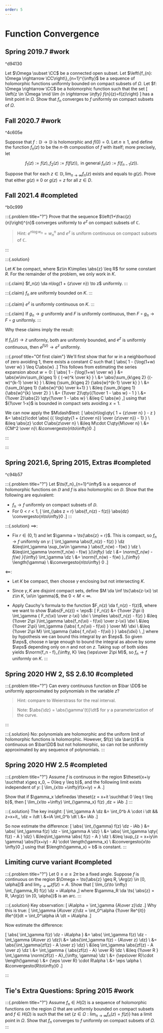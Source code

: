 ```yaml
---
order: 5
---
```


# Function Convergence 

## Spring 2019.7 #work

^d94130

Let $\Omega \subset \CC$ be a connected open subset. Let $\left\{f_{n}: \Omega \rightarrow \CC\right\}_{n=1}^{\infty}$ be a sequence of holomorphic functions uniformly bounded on compact subsets of $\Omega$. Let $f: \Omega \rightarrow \CC$ be a holomorphic function such that the set 
\[
\left\{z \in \Omega \mid \lim _{n \rightarrow \infty} f_{n}(z)=f(z)\right\}
\]
has a limit point in $\Omega$. Show that $f_{n}$ converges to $f$ uniformly on compact subsets of $\Omega$.


## Fall 2020.7 #work

^4c605e

Suppose that $f: \mathbb{D} \rightarrow \mathbb{D}$ is holomorphic and $f(0)=0$. Let $n \geq 1$, and define the function $f_{n}(z)$ to be the $n$-th composition of $f$ with itself; more precisely, let

$$
f_{1}(z):=f(z), f_{2}(z):=f(f(z)), \text { in general } f_{n}(z):=f\left(f_{n-1}(z)\right) .
$$

Suppose that for each $z \in \mathbb{D}, \lim _{n \rightarrow \infty} f_{n}(z)$ exists and equals to $g(z)$. Prove that either $g(z) \equiv 0$ or $g(z)=z$ for all $z \in D$.


## Fall 2021.4 #completed

^b0c999

:::{.problem title="?"}
Prove that the sequence $\left(1+\frac{z}{n}\right)^{n}$ converges uniformly to $e^{z}$ on compact subsets of $\mathbb{C}$. 

> Hint: $e^{n \log w_{n}}=w_{n}^{n}$ and $e^{z}$ is uniform continuous on compact subsets of $\mathbb{C}$.

:::

:::{.solution}

Let $K$ be compact, where $z\in K\implies \abs{z} \leq R$ for some constant $R$. For the remainder of the problem, we only work in $K$.

:::{.claim}
$f_n(z) \da n\log(1 + {z\over n}) \to z$ uniformly.
:::

:::{.claim}
$f_n$ are uniformly bounded on $K$.
:::


:::{.claim}
$e^z$ is uniformly continuous on $K$.
:::


:::{.claim}
If $g_n\to g$ uniformly and $F$ is uniformly continuous, then $F \circ g_n \to F\circ g$ uniformly.
:::


Why these claims imply the result:

If $f_n(z)\to z$ uniformly, both are uniformly bounded, and $e^z$ is uniformly continuous, then $e^{f(z)}\to e^z$ uniformly.


:::{.proof title="Of first claim"}
We'll first show that for $w$ in a neighborhood of zero avoiding 1, there exists a constant $C$ such that
\[
\abs{ 1 - {\log(1+w) \over w} } \leq C\abs{w}
.\]
This follows from estimating the series expansion about $w=0$:
\[
\abs{ 1 - {\log(1+w) \over w} }
&= \abs{w\inv\sum_{k\geq 1} { (-w)^k \over k} } \\
&= \abs{\sum_{k\geq 2} {(-w)^{k-1} \over k} } \\
&\leq {\sum_{k\geq 2} {\abs{w}^{k-1} \over k} } \\
&= {\sum_{k\geq 1} {\abs{w}^{k} \over k+1} } \\
&\leq {\sum_{k\geq 1} {\abs{w}^{k} \over 2} } \\
&= {1\over 2}\qty{{1\over 1 - \abs w} - 1 } \\
&= {1\over 2}\abs{2} \qty{1\over 1 - \abs w} \\
&\leq C \abs{w}
,\]
using that ${1\over 1-x}$ is bounded in compact sets avoiding $x=1$.

We can now apply the $M\dash$test:
\[
\abs{n\log\qty{ 1 + {z\over n} } - z } 
&= \abs{z}\cdot \abs{
{{ \log\qty{1 + {z\over n}} \over {z\over n}} - 1}
} \\
&\leq \abs{z} \cdot C\abs{z\over n} \\
&\leq M\cdot C\qty{M\over n} \\
&= {CM^2 \over n}\\
&\convergesto{n\to\infty}0
.\]


:::


:::

## Spring 2021.6, Spring 2015, Extras #completed

^c94b57

:::{.problem title="?"}
Let $\ts{f_n}_{n=1}^\infty$ is a sequence of holomorphic functions on $\DD$ and $f$ is also holomorphic on $\DD$. 
Show that the following are equivalent:

- $f_n\to f$ uniformly on compact subsets of $\DD$.
- For $0 < r < 1$,
\[
\int_{\abs z = r} \abs{f_n(z) - f(z)} \abs{dz} \convergesto{n\to\infty}0
.\]
:::

:::{.solution}
$\implies$: 

- Fix $r \in (0, 1)$ and let $\gamma = \ts{\abs{z} = r}$.
  This is compact, so $f_n\to f$ uniformly on $\gamma$:
\[
\int_\gamma \abs{f_n(z) - f(z) } \dz 
&\leq\int_\gamma \sup_{w\in \gamma } \abs{f_n(w) - f(w) } \dz \\
&\leq\int_\gamma \norm{f_n(w) - f(w) }_{\infty} \dz \\
&= \norm{f_n(w) - f(w) }_{\infty} \int_\gamma \dz \\
&= \norm{f_n(w) - f(w) }_{\infty} \length(\gamma) \\
&\convergesto{n\to\infty} 0
.\]

$\impliedby$:

- Let $K$ be compact, then choose $\gamma$ enclosing but not intersecting $K$.
- Since $\gamma, K$ are disjoint compact sets, define $M \da \inf \ts{\abs{z-\xi} \st z\in K, \xi\in \gamma}$, the $0<M<\infty$.

- Apply Cauchy's formula to the function $F_n(z) \da f_n(z) - f(z)$, where we want to show $\abs{F_n(z)} < \eps$:
\[
F_n(z) 
&= {1\over 2\pi i} \int_\gamma { F_n(\xi) \over z-\xi} \dxi \\
\implies \abs{f_n(z) - f(z) } 
&\leq {1\over 2\pi }\int_\gamma \abs{f_n(\xi) - f(\xi) \over z-\xi} \dxi \\
&\leq {1\over 2\pi} \int_\gamma {\abs{ f_n(\xi) - f(\xi) } \over 
M} \dxi \\
&\leq {1\over 2\pi M} \int_\gamma {\abs{ f_n(\xi) - f(\xi) } } \abs{\dxi} \\
,\]
where by hypothesis we can bound this integral by an $\eps$.
So given $\eps$, choose $n$ large enough to bound the integral as above by some $\eps$ depending only on $n$ and not on $z$.
Taking $\sup$ of both sides yields $\norm{f_n - f}_{\infty, K} \leq {\eps\over 2\pi M}$, so $f_n\to f$ uniformly on $K$.
:::

## Spring 2020 HW 2, SS 2.6.10 #completed

:::{.problem title="?"}
Can every continuous function on $\bar \DD$ be uniformly approximated by polynomials in the variable $z$?

> Hint: compare to Weierstrass for the real interval.

> Note: $\abs{\dz} = \abs{\gamma'(t)}\dt$ for $\gamma$ a parameterization of the curve.

:::

:::{.solution}
No: polynomials are holomorphic and the uniform limit of holomorphic functions is holomorphic.
However, $f(z) \da \bar{z}$ is continuous on $\bar\DD$ but not holomorphic, so can not be uniformly approximated by any sequence of polynomials.
:::

## Spring 2020 HW 2.5 #completed

:::{.problem title="?"}
Assume $f$ is continuous in the region $\theset{x+iy \suchthat x\geq x_0, ~ 0\leq y \leq b}$, and the following limit exists independent of $y$:
\[
\lim_{x\to +\infty}f(x+iy) = A
.\]

Show that if $\gamma_x \definedas \theset{z = x+it \suchthat 0 \leq t \leq b}$, then
\[
\lim_{x\to +\infty} \int_{\gamma_x} f(z) \,dz = iAb
.\]
:::

:::{.solution}
The key insight:
\[
\int_\gamma A \dz 
&= \int_0^b A \cdot i \dt && z=x+it,\, \dz = i\dt \\
&=iA \int_0^b \dt \\
&= iAb
.\]

So now estimate the difference:
\[
\abs{
\int_{\gamma} f(z) \dz - iAb
}
&= \abs{ \int_\gamma f(z) \dz - \int_\gamma A \dz} \\
&= \abs{ \int_\gamma \qty{ f(z) - A } \dz} \\
&\leq\int_\gamma \abs{ f(z) - A } \dz \\
&\leq \sup_{z = x+iy\in \gamma} \abs{f(x+iy) - A} \cdot \length(\gamma_x) \\
&\convergesto{x\to \infty}0
,\]
using that $\length(\gamma_x) = b$ is constant.
:::

## Limiting curve variant #completed

:::{.problem title="?"}
Let $0\leq \alpha \leq 2\pi$ be a fixed angle.
Suppose $f$ is continuous on the region $\Omega = \ts{\abs{z} \geq R, \Arg(z) \in [0, \alpha]}$ and $\lim_{z\to \infty} zf(z) = A$.
Show that
\[
\lim_{z\to \infty} \int_{\gamma_R} f(z) \dz = iA\alpha
,\]
where $\gamma_R \da \ts{ \abs{z} = R, \Arg(z) \in [0, \alpha]}$ is an arc.
:::

:::{.solution}
Key observation:
\[
iA\alpha = \int_\gamma {A\over z}\dz
.\]
Why this is true:
\[
\int_\gamma {A\over z}\dz = \int_0^\alpha {1\over Re^{it}} iRe^{it}dt
= \int_0^\alpha iA \dt = iA\alpha
.\]

Now estimate the difference:

\[
\abs{ \int_\gamma f(z) \dz - iA\alpha }
&= \abs{ \int_\gamma f(z) \dz - \int_\gamma {A\over z} \dz}\\
&= \abs{\int_\gamma f(z) - {A\over z} \dz} \\
&= \abs{\int_\gamma{zf(z) - A \over z} \dz} \\
&\leq \int_\gamma \abs{zf(z) - A \over z} \dz \\
&= \int_\gamma { \abs{zf(z) - A} \over R} \dz \\
&\leq {1\over R } \int_\gamma \norm{zf(z) - A}_{\infty, \gamma} \dz \\
&= {\eps\over R}\cdot \length(\gamma) \\
&= {\eps \over R} \cdot R\alpha \\
&= \eps \alpha \\
&\convergesto{R\to\infty}0
.\]



:::

## Tie's Extra Questions: Spring 2015 #work

:::{.problem title="?"}
Assume $f_n \in H(\Omega)$ is a sequence of holomorphic functions on the region $\Omega$ that are uniformly bounded on compact subsets and $f \in H(\Omega)$ is such that the set
$\displaystyle \{z \in \Omega: \lim_{n \rightarrow \infty} f_n(z) = f(z) \}$
has a limit point in $\Omega$. Show that $f_n$ converges to $f$ uniformly on compact subsets of $\Omega$.
:::

